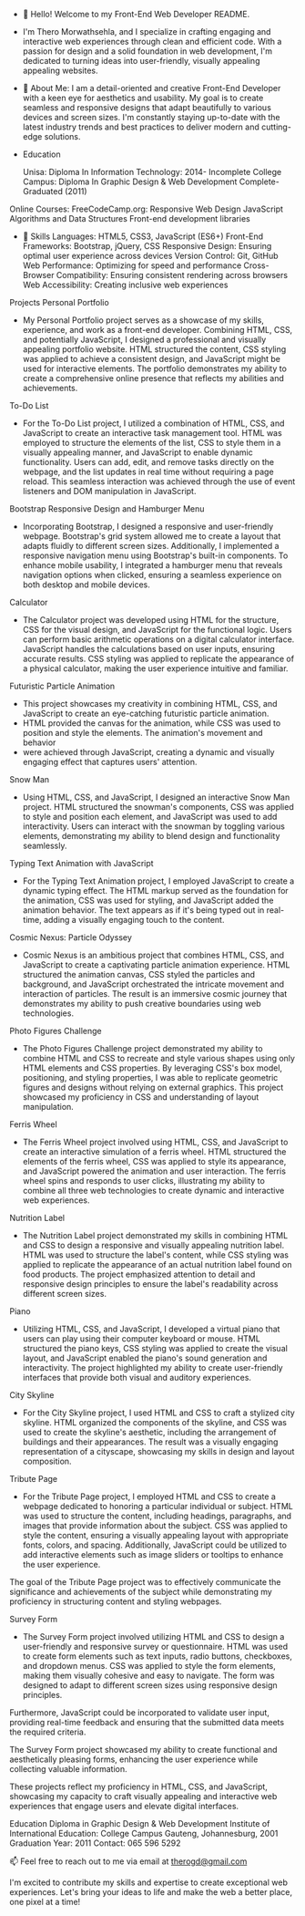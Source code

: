 - 👋 Hello! Welcome to my Front-End Web Developer README.

- I'm Thero Morwathsehla, and I specialize in crafting engaging and interactive web experiences through clean and efficient code.
  With a passion for design and a solid foundation in web development, I'm dedicated to turning ideas into user-friendly, visually appealing
  appealing websites.

- 👀 About Me: I am a detail-oriented and creative Front-End Developer with a keen eye for aesthetics and usability.
My goal is to create seamless and responsive designs that adapt beautifully to various devices and screen sizes.
I'm constantly staying up-to-date with the latest industry trends and best practices to deliver modern and cutting-edge solutions.

- Education
  
  Unisa: Diploma In Information Technology: 2014- Incomplete
  College Campus: Diploma In Graphic Design & Web Development
  Complete- Graduated (2011)
  
Online Courses: FreeCodeCamp.org:
  Responsive Web Design
  JavaScript Algorithms and Data Structures
  Front-end development libraries
  
- 🌱 Skills
  Languages: HTML5, CSS3, JavaScript (ES6+)
  Front-End Frameworks: Bootstrap, jQuery, CSS
  Responsive Design: Ensuring optimal user experience across devices
  Version Control: Git, GitHub
  Web Performance: Optimizing for speed and performance
  Cross-Browser Compatibility: Ensuring consistent rendering across browsers
  Web Accessibility: Creating inclusive web experiences
  
Projects
Personal Portfolio
- My Personal Portfolio project serves as a showcase of my skills, experience, and work as a front-end developer. Combining HTML,
  CSS, and potentially JavaScript, I designed a professional and visually appealing portfolio website. HTML structured the content,
  CSS styling was applied to achieve a consistent design, and JavaScript might be used for interactive elements. The portfolio demonstrates
  my ability to create a comprehensive online presence that reflects my abilities and achievements.

To-Do List
- For the To-Do List project, I utilized a combination of HTML, CSS, and JavaScript to create an interactive task management tool.
  HTML was employed to structure the elements of the list, CSS to style them in a visually appealing manner, and
  JavaScript to enable dynamic functionality. Users can add, edit, and remove tasks directly on the webpage, and
  the list updates in real time without requiring a page reload. This seamless interaction was achieved through
  the use of event listeners and DOM manipulation in JavaScript.

Bootstrap Responsive Design and Hamburger Menu
- Incorporating Bootstrap, I designed a responsive and user-friendly webpage. Bootstrap's grid system allowed me to create a layout
  that adapts fluidly to different screen sizes. Additionally, I implemented a responsive navigation menu using Bootstrap's built-in
  components. To enhance mobile usability, I integrated a hamburger menu that reveals navigation options when clicked, ensuring a
  seamless experience on both desktop and mobile devices.

Calculator
- The Calculator project was developed using HTML for the structure, CSS for the visual design, and JavaScript for the functional logic.
  Users can perform basic arithmetic operations on a digital calculator interface. JavaScript handles the calculations based on user inputs,
  ensuring accurate results. CSS styling was applied to replicate the appearance of a physical calculator, making the user experience
  intuitive and familiar.

Futuristic Particle Animation
- This project showcases my creativity in combining HTML, CSS, and JavaScript to create an eye-catching futuristic particle animation.
- HTML provided the canvas for the animation, while CSS was used to position and style the elements. The animation's movement and behavior
- were achieved through JavaScript, creating a dynamic and visually engaging effect that captures users' attention.

Snow Man
- Using HTML, CSS, and JavaScript, I designed an interactive Snow Man project. HTML structured the snowman's components, CSS was applied to
  style and position each element, and JavaScript was used to add interactivity. Users can interact with the snowman by toggling various
  elements, demonstrating my ability to blend design and functionality seamlessly.

Typing Text Animation with JavaScript
- For the Typing Text Animation project, I employed JavaScript to create a dynamic typing effect. The HTML markup served as the foundation
  for the animation, CSS was used for styling, and JavaScript added the animation behavior. The text appears as if it's being typed out in
  real-time, adding a visually engaging touch to the content.

Cosmic Nexus: Particle Odyssey
- Cosmic Nexus is an ambitious project that combines HTML, CSS, and JavaScript to create a captivating particle animation experience.
  HTML structured the animation canvas, CSS styled the particles and background, and JavaScript orchestrated the intricate movement and
  interaction of particles. The result is an immersive cosmic journey that demonstrates my ability to push creative boundaries using web
  technologies.

Photo Figures Challenge
- The Photo Figures Challenge project demonstrated my ability to combine HTML and CSS to recreate and style various shapes using only HTML
  elements and CSS properties. By leveraging CSS's box model, positioning, and styling properties, I was able to replicate geometric
  figures and designs without relying on external graphics. This project showcased my proficiency in CSS and understanding of layout
  manipulation.

Ferris Wheel
- The Ferris Wheel project involved using HTML, CSS, and JavaScript to create an interactive simulation of a ferris wheel.
  HTML structured the elements of the ferris wheel, CSS was applied to style its appearance, and JavaScript powered the animation and user
  interaction. The ferris wheel spins and responds to user clicks, illustrating my ability to combine all three web technologies to create
  dynamic and interactive web experiences.

Nutrition Label
- The Nutrition Label project demonstrated my skills in combining HTML and CSS to design a responsive and visually appealing nutrition
  label. HTML was used to structure the label's content, while CSS styling was applied to replicate the appearance of an actual nutrition
  label found on food products. The project emphasized attention to detail and responsive design principles to ensure the label's
  readability across different screen sizes.
  
Piano
- Utilizing HTML, CSS, and JavaScript, I developed a virtual piano that users can play using their computer keyboard or mouse.
  HTML structured the piano keys, CSS styling was applied to create the visual layout, and JavaScript enabled the piano's sound generation
  and interactivity. The project highlighted my ability to create user-friendly interfaces that provide both visual and auditory
  experiences.

City Skyline
- For the City Skyline project, I used HTML and CSS to craft a stylized city skyline. HTML organized the components of the skyline, and
  CSS was used to create the skyline's aesthetic, including the arrangement of buildings and their appearances.
  The result was a visually engaging representation of a cityscape, showcasing my skills in design and layout composition.

Tribute Page
- For the Tribute Page project, I employed HTML and CSS to create a webpage dedicated to honoring a particular individual or subject.
  HTML was used to structure the content, including headings, paragraphs, and images that provide information about the subject.
  CSS was applied to style the content, ensuring a visually appealing layout with appropriate fonts, colors, and spacing. Additionally,
  JavaScript could be utilized to add interactive elements such as image sliders or tooltips to enhance the user experience.

The goal of the Tribute Page project was to effectively communicate the significance and achievements of the subject while demonstrating my proficiency in structuring content and styling webpages.

Survey Form
- The Survey Form project involved utilizing HTML and CSS to design a user-friendly and responsive survey or questionnaire.
  HTML was used to create form elements such as text inputs, radio buttons, checkboxes, and dropdown menus.
  CSS was applied to style the form elements, making them visually cohesive and easy to navigate.
  The form was designed to adapt to different screen sizes using responsive design principles.

Furthermore, JavaScript could be incorporated to validate user input, providing real-time feedback and ensuring that the submitted data meets the required criteria.

The Survey Form project showcased my ability to create functional and aesthetically pleasing forms, enhancing the user experience while collecting valuable information.

These projects reflect my proficiency in HTML, CSS, and JavaScript, showcasing my capacity to craft visually appealing and interactive 
web experiences that engage users and elevate digital interfaces.

Education
Diploma in Graphic Design & Web Development 
Institute of International Education: College Campus
Gauteng, Johannesburg, 2001
Graduation Year: 2011
Contact: 065 596 5292

📫 Feel free to reach out to me via email at therogd@gmail.com

I'm excited to contribute my skills and expertise to create exceptional web experiences. 
Let's bring your ideas to life and make the web a better place, one pixel at a time!

<!---
MorwathsehlaThero2023/MorwathsehlaThero2023 is a ✨ special ✨ repository because its `README.md` (this file) appears on your GitHub profile.
You can click the Preview link to take a look at your changes.
--->

